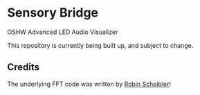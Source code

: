 # Sensory Bridge
OSHW Advanced LED Audio Visualizer

This repository is currently being built up, and subject to change.

## Credits

The underlying FFT code was written by [Robin Scheibler](http://www.robinscheibler.org)!
